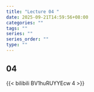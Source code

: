 ```yaml
---
title: "Lecture 04 "
date: 2025-09-21T14:59:56+08:00
categories: ""
tags: ""
series: ""
series_order: ""
type: ""
---
```


## 04

{{< bilibili BV1huRUYYEcw 4 >}}


